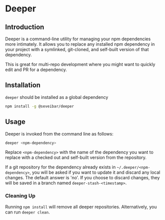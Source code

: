 # Deeper

## Introduction

Deeper is a command-line utility for managing your npm dependencies more intimately. It allows you to replace any installed npm dependency in your project with a symlinked, git-cloned, and self-built version of that dependency.

This is great for multi-repo development where you might want to quickly edit and PR for a dependency.

## Installation

`deeper` should be installed as a global dependency

```bash
npm install -g @seveibar/deeper
```

## Usage

Deeper is invoked from the command line as follows:

```bash
deeper <npm-dependency>
```

Replace `<npm-dependency>` with the name of the dependency you want to replace with a checked out and self-built version from the repository.

If a git repository for the dependency already exists in `~/.deeper/<npm-dependency>`, you will be asked if you want to update it and discard any local changes. The default answer is 'no'. If you choose to discard changes, they will be saved in a branch named `deeper-stash-<timestamp>`.

### Cleaning Up

Running `npm install` will remove all deeper repositories. Alternatively, you can run `deeper clean`.

